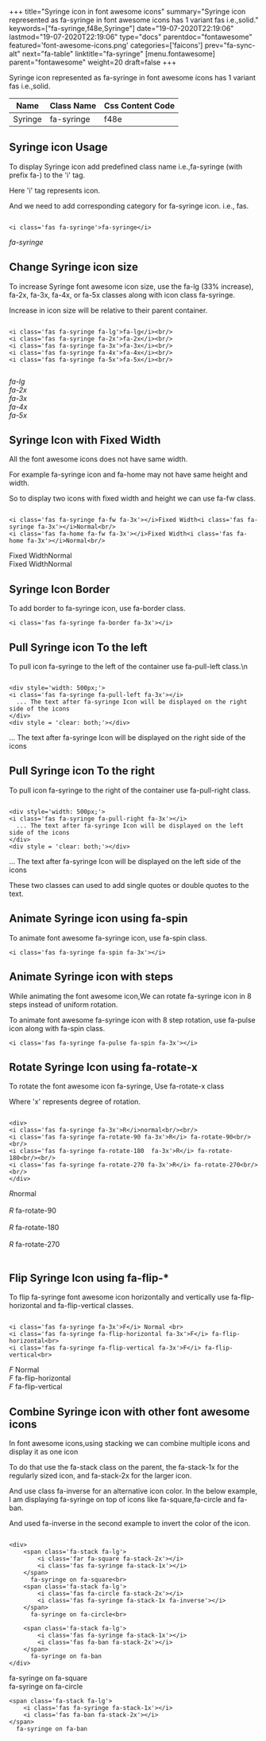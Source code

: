 +++
title="Syringe icon in font awesome icons"
summary="Syringe icon represented as fa-syringe in font awesome icons has 1 variant fas i.e.,solid."
keywords=["fa-syringe,f48e,Syringe"]
date="19-07-2020T22:19:06"
lastmod="19-07-2020T22:19:06"
type="docs"
parentdoc="fontawesome"
featured='font-awesome-icons.png'
categories=['faicons']
prev="fa-sync-alt"
next="fa-table"
linktitle="fa-syringe"
[menu.fontawesome]
parent="fontawesome"
weight=20
draft=false
+++


Syringe icon represented as fa-syringe in font awesome icons has 1 variant fas i.e.,solid.

<div class='table-responsive'><table class='table'><thead><tr><th>Name</th><th>Class Name</th><th>Css Content Code</th></tr></thead><tbody><tr><td>Syringe</td><td>fa-syringe</td><td>f48e</td></tr></tbody></table></div>



## Syringe icon Usage

To display Syringe icon add predefined class name i.e.,fa-syringe (with prefix fa-) to the 'i' tag.

Here 'i' tag represents icon.

And we need to add corresponding category for fa-syringe icon. i.e., fas.


```

<i class='fas fa-syringe'>fa-syringe</i>
```

<i class='fas fa-syringe'>fa-syringe</i>




## Change Syringe icon size
To increase Syringe font awesome icon size, use the fa-lg (33% increase), fa-2x, fa-3x, fa-4x, or fa-5x classes along with icon class fa-syringe.

Increase in icon size will be relative to their parent container. 

```

<i class='fas fa-syringe fa-lg'>fa-lg</i><br/>
<i class='fas fa-syringe fa-2x'>fa-2x</i><br/>
<i class='fas fa-syringe fa-3x'>fa-3x</i><br/>
<i class='fas fa-syringe fa-4x'>fa-4x</i><br/>
<i class='fas fa-syringe fa-5x'>fa-5x</i><br/>
            
```

<i class='fas fa-syringe fa-lg'>fa-lg</i><br/>
<i class='fas fa-syringe fa-2x'>fa-2x</i><br/>
<i class='fas fa-syringe fa-3x'>fa-3x</i><br/>
<i class='fas fa-syringe fa-4x'>fa-4x</i><br/>
<i class='fas fa-syringe fa-5x'>fa-5x</i><br/>
            



## Syringe Icon with Fixed Width 

All the font awesome icons does not have same width.

For example fa-syringe icon and fa-home may not have same height and width.

So to display two icons with fixed width and height we can use fa-fw class.


```

<i class='fas fa-syringe fa-fw fa-3x'></i>Fixed Width<i class='fas fa-syringe fa-3x'></i>Normal<br/>
<i class='fas fa-home fa-fw fa-3x'></i>Fixed Width<i class='fas fa-home fa-3x'></i>Normal<br/>
```

<i class='fas fa-syringe fa-fw fa-3x'></i>Fixed Width<i class='fas fa-syringe fa-3x'></i>Normal<br/>
<i class='fas fa-home fa-fw fa-3x'></i>Fixed Width<i class='fas fa-home fa-3x'></i>Normal<br/>



## Syringe Icon Border 

To add border to fa-syringe icon, use fa-border class.


```
<i class='fas fa-syringe fa-border fa-3x'></i>

```
<i class='fas fa-syringe fa-border fa-3x'></i>





## Pull Syringe icon To the left

To pull icon fa-syringe to the left of the container use fa-pull-left class.\n

```

<div style='width: 500px;'>
<i class='fas fa-syringe fa-pull-left fa-3x'></i>
  ... The text after fa-syringe Icon will be displayed on the right side of the icons
</div>
<div style = 'clear: both;'></div>
```

<div style='width: 500px;'>
<i class='fas fa-syringe fa-pull-left fa-3x'></i>
  ... The text after fa-syringe Icon will be displayed on the right side of the icons
</div>
<div style = 'clear: both;'></div>




## Pull Syringe icon To the right
To pull icon fa-syringe to the right of the container use fa-pull-right class.

```

<div style='width: 500px;'>
<i class='fas fa-syringe fa-pull-right fa-3x'></i>
  ... The text after fa-syringe Icon will be displayed on the left side of the icons
</div>
<div style = 'clear: both;'></div>
```

<div style='width: 500px;'>
<i class='fas fa-syringe fa-pull-right fa-3x'></i>
  ... The text after fa-syringe Icon will be displayed on the left side of the icons
</div>
<div style = 'clear: both;'></div>

These two classes can used to add single quotes or double quotes to the text.


## Animate Syringe icon using fa-spin
To animate font awesome fa-syringe icon, use fa-spin class.

```
<i class='fas fa-syringe fa-spin fa-3x'></i>
```
<i class='fas fa-syringe fa-spin fa-3x'></i>




## Animate Syringe icon with steps
While animating the font awesome icon,We can rotate fa-syringe icon in 8 steps instead of uniform rotation.

To animate font awesome fa-syringe icon with 8 step rotation, use fa-pulse icon along with fa-spin class.


```
<i class='fas fa-syringe fa-pulse fa-spin fa-3x'></i>

```
<i class='fas fa-syringe fa-pulse fa-spin fa-3x'></i>





## Rotate Syringe Icon using fa-rotate-x
To rotate the font awesome icon fa-syringe, Use fa-rotate-x class

Where 'x' represents degree of rotation.


```

<div>
<i class='fas fa-syringe fa-3x'>R</i>normal<br/><br/>
<i class='fas fa-syringe fa-rotate-90 fa-3x'>R</i> fa-rotate-90<br/><br/> 
<i class='fas fa-syringe fa-rotate-180  fa-3x'>R</i> fa-rotate-180<br/><br/> 
<i class='fas fa-syringe fa-rotate-270 fa-3x'>R</i> fa-rotate-270<br/><br/>
</div>
```

<div>
<i class='fas fa-syringe fa-3x'>R</i>normal<br/><br/>
<i class='fas fa-syringe fa-rotate-90 fa-3x'>R</i> fa-rotate-90<br/><br/> 
<i class='fas fa-syringe fa-rotate-180  fa-3x'>R</i> fa-rotate-180<br/><br/> 
<i class='fas fa-syringe fa-rotate-270 fa-3x'>R</i> fa-rotate-270<br/><br/>
</div>




## Flip Syringe Icon using fa-flip-*
To flip fa-syringe font awesome icon horizontally and vertically use fa-flip-horizontal and fa-flip-vertical classes. 

```

<i class='fas fa-syringe fa-3x'>F</i> Normal <br>
<i class='fas fa-syringe fa-flip-horizontal fa-3x'>F</i> fa-flip-horizontal<br>
<i class='fas fa-syringe fa-flip-vertical fa-3x'>F</i> fa-flip-vertical<br>
```

<i class='fas fa-syringe fa-3x'>F</i> Normal <br>
<i class='fas fa-syringe fa-flip-horizontal fa-3x'>F</i> fa-flip-horizontal<br>
<i class='fas fa-syringe fa-flip-vertical fa-3x'>F</i> fa-flip-vertical<br>




## Combine Syringe icon with other font awesome icons
In font awesome icons,using stacking we can combine multiple icons and display it as one icon 

To do that use the fa-stack class on the parent, the fa-stack-1x for the regularly sized icon, and fa-stack-2x for the larger icon.

And use class fa-inverse for an alternative icon color. 
In the below example, I am displaying fa-syringe on top of icons like fa-square,fa-circle and fa-ban.

And used fa-inverse in the second example to invert the color of the icon.

```

<div>
    <span class='fa-stack fa-lg'>
        <i class='far fa-square fa-stack-2x'></i>
        <i class='fas fa-syringe fa-stack-1x'></i>
    </span>
      fa-syringe on fa-square<br>
    <span class='fa-stack fa-lg'>
        <i class='fas fa-circle fa-stack-2x'></i>
        <i class='fas fa-syringe fa-stack-1x fa-inverse'></i>
    </span>
      fa-syringe on fa-circle<br>

    <span class='fa-stack fa-lg'>
        <i class='fas fa-syringe fa-stack-1x'></i>
        <i class='fas fa-ban fa-stack-2x'></i>
    </span>
      fa-syringe on fa-ban
</div>
```

<div>
    <span class='fa-stack fa-lg'>
        <i class='far fa-square fa-stack-2x'></i>
        <i class='fas fa-syringe fa-stack-1x'></i>
    </span>
      fa-syringe on fa-square<br>
    <span class='fa-stack fa-lg'>
        <i class='fas fa-circle fa-stack-2x'></i>
        <i class='fas fa-syringe fa-stack-1x fa-inverse'></i>
    </span>
      fa-syringe on fa-circle<br>

    <span class='fa-stack fa-lg'>
        <i class='fas fa-syringe fa-stack-1x'></i>
        <i class='fas fa-ban fa-stack-2x'></i>
    </span>
      fa-syringe on fa-ban
</div>






